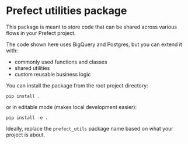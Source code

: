 # Prefect utilities package

This package is meant to store code that can be shared across various flows in your Prefect project.

The code shown here uses BigQuery and Postgres, but you can extend it with:
   - commonly used functions and classes
   - shared utilities
   - custom reusable business logic 

You can install the package from the root project directory:
```
pip install .
```

or in editable mode (makes local development easier):

```
pip install -e .
```

Ideally, replace the ``prefect_utils`` package name based on what your project is about. 


